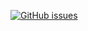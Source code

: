 <a href="https://github.com/LetsDevelopment/nestjs-router/issues"><img alt="GitHub issues" src="https://img.shields.io/github/issues/LetsDevelopment/nestjs-router"></a>
